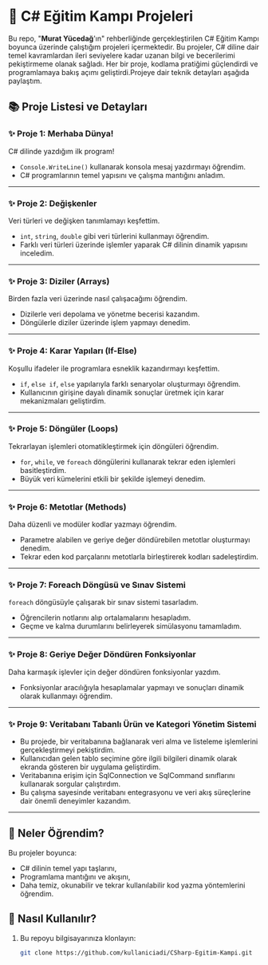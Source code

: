 # 🚀 **C# Eğitim Kampı Projeleri**  

Bu repo, "**Murat Yücedağ**'ın" rehberliğinde gerçekleştirilen C# Eğitim Kampı boyunca üzerinde çalıştığım projeleri içermektedir. Bu projeler, C# diline dair temel kavramlardan ileri seviyelere kadar uzanan bilgi ve becerilerimi pekiştirmeme olanak sağladı. Her bir proje, kodlama pratiğimi güçlendirdi ve programlamaya bakış açımı geliştirdi.Projeye dair teknik detayları aşağıda paylaştım.
## 📚 **Proje Listesi ve Detayları**  

### ✨ **Proje 1: Merhaba Dünya!**  
C# dilinde yazdığım ilk program!  
- `Console.WriteLine()` kullanarak konsola mesaj yazdırmayı öğrendim.  
- C# programlarının temel yapısını ve çalışma mantığını anladım.  

---

### ✨ **Proje 2: Değişkenler**  
Veri türleri ve değişken tanımlamayı keşfettim.  
- `int`, `string`, `double` gibi veri türlerini kullanmayı öğrendim.  
- Farklı veri türleri üzerinde işlemler yaparak C# dilinin dinamik yapısını inceledim.  

---

### ✨ **Proje 3: Diziler (Arrays)**  
Birden fazla veri üzerinde nasıl çalışacağımı öğrendim.  
- Dizilerle veri depolama ve yönetme becerisi kazandım.  
- Döngülerle diziler üzerinde işlem yapmayı denedim.  

---

### ✨ **Proje 4: Karar Yapıları (If-Else)**  
Koşullu ifadeler ile programlara esneklik kazandırmayı keşfettim.  
- `if`, `else if`, `else` yapılarıyla farklı senaryolar oluşturmayı öğrendim.  
- Kullanıcının girişine dayalı dinamik sonuçlar üretmek için karar mekanizmaları geliştirdim.  

---

### ✨ **Proje 5: Döngüler (Loops)**  
Tekrarlayan işlemleri otomatikleştirmek için döngüleri öğrendim.  
- `for`, `while`, ve `foreach` döngülerini kullanarak tekrar eden işlemleri basitleştirdim.  
- Büyük veri kümelerini etkili bir şekilde işlemeyi denedim.  

---

### ✨ **Proje 6: Metotlar (Methods)**  
Daha düzenli ve modüler kodlar yazmayı öğrendim.  
- Parametre alabilen ve geriye değer döndürebilen metotlar oluşturmayı denedim.  
- Tekrar eden kod parçalarını metotlarla birleştirerek kodları sadeleştirdim.  

---

### ✨ **Proje 7: Foreach Döngüsü ve Sınav Sistemi**  
`foreach` döngüsüyle çalışarak bir sınav sistemi tasarladım.  
- Öğrencilerin notlarını alıp ortalamalarını hesapladım.  
- Geçme ve kalma durumlarını belirleyerek simülasyonu tamamladım.  

---

### ✨ **Proje 8: Geriye Değer Döndüren Fonksiyonlar**  
Daha karmaşık işlevler için değer döndüren fonksiyonlar yazdım.  
- Fonksiyonlar aracılığıyla hesaplamalar yapmayı ve sonuçları dinamik olarak kullanmayı öğrendim.  

---
### ✨ **Proje 9: Veritabanı Tabanlı Ürün ve Kategori Yönetim Sistemi**
- Bu projede, bir veritabanına bağlanarak veri alma ve listeleme işlemlerini gerçekleştirmeyi pekiştirdim.
- Kullanıcıdan gelen tablo seçimine göre ilgili bilgileri dinamik olarak ekranda gösteren bir uygulama geliştirdim.
- Veritabanına erişim için SqlConnection ve SqlCommand sınıflarını kullanarak sorgular çalıştırdım.
- Bu çalışma sayesinde veritabanı entegrasyonu ve veri akış süreçlerine dair önemli deneyimler kazandım.

---
## 🌟 **Neler Öğrendim?**  
Bu projeler boyunca:  
- C# dilinin temel yapı taşlarını,  
- Programlama mantığını ve akışını,  
- Daha temiz, okunabilir ve tekrar kullanılabilir kod yazma yöntemlerini öğrendim.  

## 📂 **Nasıl Kullanılır?**  
1. Bu repoyu bilgisayarınıza klonlayın:  
   ```bash
   git clone https://github.com/kullaniciadi/CSharp-Egitim-Kampi.git
